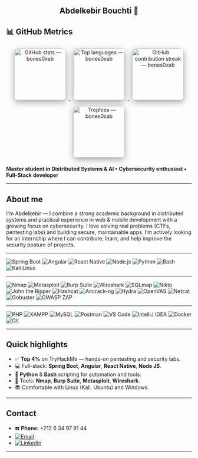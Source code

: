 <h2 align="center">Abdelkebir Bouchti 👋</h2>




## 📊 GitHub Metrics

<p align="center">

  <!-- GitHub stats (link) -->
  <a href="https://github.com/bones0xab" target="_blank" rel="noopener">
    <img src="https://github-readme-stats.vercel.app/api?username=bones0xab&show_icons=true&count_private=true&theme=dark"
         alt="GitHub stats — bones0xab"
         height="140"
         style="margin:8px;border-radius:10px;box-shadow:0 6px 18px rgba(0,0,0,0.35);" />
  </a>

  <!-- Top languages (link) -->
  <a href="https://github.com/bones0xab" target="_blank" rel="noopener">
    <img src="https://github-readme-stats.vercel.app/api/top-langs/?username=bones0xab&layout=compact&theme=dark"
         alt="Top languages — bones0xab"
         height="140"
         style="margin:8px;border-radius:10px;box-shadow:0 6px 18px rgba(0,0,0,0.35);" />
  </a>

  <!-- Streak (link) -->
  <a href="https://github.com/bones0xab" target="_blank" rel="noopener">
    <img src="https://github-readme-streak-stats.herokuapp.com/?user=bones0xab&theme=dark"
         alt="GitHub contribution streak — bones0xab"
         height="140"
         style="margin:8px;border-radius:10px;box-shadow:0 6px 18px rgba(0,0,0,0.35);" />
  </a>

  <!-- Trophy (link) -->
  <a href="https://github.com/bones0xab" target="_blank" rel="noopener">
    <img src="https://github-profile-trophy.vercel.app/?username=bones0xab&theme=flat"
         alt="Trophies — bones0xab"
         height="140"
         style="margin:8px;border-radius:10px;box-shadow:0 6px 18px rgba(0,0,0,0.35);" />
  </a>

</p>




**Master student in Distributed Systems & AI • Cybersecurity enthusiast • Full-Stack developer**

---

## About me
I'm Abdelkebir — I combine a strong academic background in distributed systems and practical experience in web & mobile development with a growing focus on cybersecurity. I love solving real problems (CTFs, pentesting labs) and building secure, maintainable apps. I’m actively looking for an internship where I can contribute, learn, and help improve the security posture of projects. 

---

![Spring Boot](https://img.shields.io/badge/Spring%20Boot-6DB33F?style=for-the-badge&logo=spring&logoColor=white)
![Angular](https://img.shields.io/badge/Angular-DD0031?style=for-the-badge&logo=angular&logoColor=white)
![React Native](https://img.shields.io/badge/React%20Native-61DAFB?style=for-the-badge&logo=react&logoColor=white)
![Node.js](https://img.shields.io/badge/Node.js-339933?style=for-the-badge&logo=node.js&logoColor=white)
![Python](https://img.shields.io/badge/Python-3776AB?style=for-the-badge&logo=python&logoColor=white)
![Bash](https://img.shields.io/badge/Bash-shell-121011?style=for-the-badge&logo=gnu-bash&logoColor=white)
![Kali Linux](https://img.shields.io/badge/Kali-Linux-557CFF?style=for-the-badge&logo=kali&logoColor=white)


---

![Nmap](https://img.shields.io/badge/Nmap-Scan-5CDB95?style=for-the-badge)
![Metasploit](https://img.shields.io/badge/Metasploit-Exploit-FF6B6B?style=for-the-badge)
![Burp Suite](https://img.shields.io/badge/Burp%20Suite-Proxy-FFB86B?style=for-the-badge)
![Wireshark](https://img.shields.io/badge/Wireshark-Sniffing-4D96FF?style=for-the-badge)
![SQLmap](https://img.shields.io/badge/SQLmap-SQLi-7C4DFF?style=for-the-badge)
![Nikto](https://img.shields.io/badge/Nikto-Scanner-FF7AB6?style=for-the-badge)
![John the Ripper](https://img.shields.io/badge/John%20The%20Ripper-Crack-FFD93D?style=for-the-badge)
![Hashcat](https://img.shields.io/badge/Hashcat-GPU-C18CFF?style=for-the-badge)
![Aircrack-ng](https://img.shields.io/badge/Aircrack--ng-WiFi-00C2A8?style=for-the-badge)
![Hydra](https://img.shields.io/badge/Hydra-Bruteforce-FF5E5E?style=for-the-badge)
![OpenVAS](https://img.shields.io/badge/OpenVAS-Scanner-6EE7B7?style=for-the-badge)
![Netcat](https://img.shields.io/badge/Netcat-Reverse-8A8A8A?style=for-the-badge)
![Gobuster](https://img.shields.io/badge/Gobuster-Dirbuster-6FFFB0?style=for-the-badge)
![OWASP ZAP](https://img.shields.io/badge/OWASP%20ZAP-Fuzzer-FF9F1C?style=for-the-badge)

---

![PHP](https://img.shields.io/badge/PHP-777BB4?style=for-the-badge&logo=php&logoColor=white)
![XAMPP](https://img.shields.io/badge/XAMPP-FB7A24?style=for-the-badge&logo=xampp&logoColor=white)
![MySQL](https://img.shields.io/badge/MySQL-005C84?style=for-the-badge&logo=mysql&logoColor=white)
![Postman](https://img.shields.io/badge/Postman-FF6C37?style=for-the-badge&logo=postman&logoColor=white)
![VS Code](https://img.shields.io/badge/VS%20Code-007ACC?style=for-the-badge&logo=visualstudiocode&logoColor=white)
![IntelliJ IDEA](https://img.shields.io/badge/IntelliJ-000000?style=for-the-badge&logo=intellijidea&logoColor=white)
![Docker](https://img.shields.io/badge/Docker-2496ED?style=for-the-badge&logo=docker&logoColor=white)
![Git](https://img.shields.io/badge/Git-F05032?style=for-the-badge&logo=git&logoColor=white)


---

## Quick highlights
- ✅ **Top 4%** on TryHackMe — hands-on pentesting and security labs.  
- 💻 Full-stack: **Spring Boot**, **Angular**, **React Native**, **Node JS**.  
- 🐍 **Python** & **Bash** scripting for automation and tools.  
- 🔧 Tools: **Nmap**, **Burp Suite**, **Metasploit**, **Wireshark**.  
- 📚 Comfortable with Linux (Kali, Ubuntu) and Windows.

---

## Contact
- ☎️ **Phone:** +212 6 34 97 91 44
- [![Email](https://img.shields.io/badge/Email-bouchtiabdelkebir@gmail.com-D14836?style=for-the-badge&logo=gmail&logoColor=white)](mailto:bouchtiabdelkebir@gmail.com)
- [![LinkedIn](https://img.shields.io/badge/LinkedIn-Abdelkebir%20Bouchti-blue?style=for-the-badge&logo=linkedin&logoColor=white)]([https://linkedin.com/in/abdelkebir-bouchti](https://www.linkedin.com/in/abdelkebir-bouchti-3a80ab243/))

  
---
